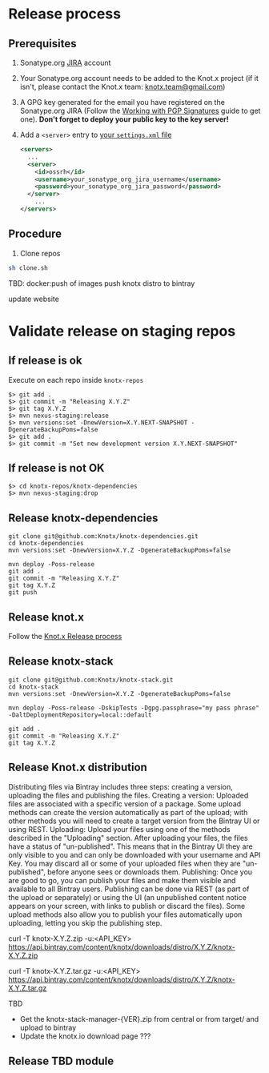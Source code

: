 # Release process

## Prerequisites
1. Sonatype.org [JIRA](https://issues.sonatype.org/secure/Signup!default.jspa) account

2. Your Sonatype.org account needs to be added to the Knot.x project (if it isn't, please contact the Knot.x team: 
[knotx.team@gmail.com](email:knotx.team@gmail.com))

3. A GPG key generated for the email you have registered on the Sonatype.org JIRA 
(Follow the [Working with PGP Signatures](http://central.sonatype.org/pages/working-with-pgp-signatures.html) 
guide to get one). 
**Don't forget to deploy your public key to the key server!** 

4. Add a `<server>` entry to [your `settings.xml` file](https://maven.apache.org/settings.html#Introduction)
   ```xml
   <servers>
     ...
     <server>
       <id>ossrh</id>
       <username>your_sonatype_org_jira_username</username>
       <password>your_sonatype_org_jira_password</password>
     </server>
       ...
   </servers>    
   ```


## Procedure

1. Clone repos
```bash
sh clone.sh
```



TBD:
docker:push of images
push knotx distro to bintray

update website

# Validate release on staging repos

## If release is ok
Execute on each repo inside `knotx-repos`
```
$> git add .
$> git commit -m "Releasing X.Y.Z"
$> git tag X.Y.Z
$> mvn nexus-staging:release
$> mvn versions:set -DnewVersion=X.Y.NEXT-SNAPSHOT -DgenerateBackupPoms=false
$> git add .
$> git commit -m "Set new development version X.Y.NEXT-SNAPSHOT"
```

## If release is not OK
```
$> cd knotx-repos/knotx-dependencies
$> mvn nexus-staging:drop
```






## Release knotx-dependencies

```
git clone git@github.com:Knotx/knotx-dependencies.git
cd knotx-dependencies
mvn versions:set -DnewVersion=X.Y.Z -DgenerateBackupPoms=false

mvn deploy -Poss-release
git add .
git commit -m "Releasing X.Y.Z"
git tag X.Y.Z
git push
```

## Release knot.x
Follow the [Knot.x Release process](https://github.com/Cognifide/knotx/blob/master/RELEASING.md)

## Release knotx-stack
```
git clone git@github.com:Knotx/knotx-stack.git
cd knotx-stack
mvn versions:set -DnewVersion=X.Y.Z -DgenerateBackupPoms=false

mvn deploy -Poss-release -DskipTests -Dgpg.passphrase="my pass phrase" -DaltDeploymentRepository=local::default

git add .
git commit -m "Releasing X.Y.Z"
git tag X.Y.Z
```

## Release Knot.x distribution
Distributing files via Bintray includes three steps: creating a version, uploading the files and publishing the files.
Creating a version: Uploaded files are associated with a specific version of a package.
Some upload methods can create the version automatically as part of the upload; with other methods you will need to create a target version from the Bintray UI or using REST.
Uploading: Upload your files using one of the methods described in the "Uploading" section.
After uploading your files, the files have a status of "un-published". This means that in the Bintray UI they are only visible to you and can only be downloaded with your username and API Key.
You may discard all or some of your uploaded files when they are "un-published", before anyone sees or downloads them.
Publishing: Once you are good to go, you can publish your files and make them visible and available to all Bintray users.
Publishing can be done via REST (as part of the upload or separately) or using the UI (an unpublished content notice appears on your screen, with links to publish or discard the files).
Some upload methods also allow you to publish your files automatically upon uploading, letting you skip the publishing step.


curl -T knotx-X.Y.Z.zip -u<USER>:<API_KEY> https://api.bintray.com/content/knotx/downloads/distro/X.Y.Z/knotx-X.Y.Z.zip

curl -T knotx-X.Y.Z.tar.gz -u<USER>:<API_KEY> https://api.bintray.com/content/knotx/downloads/distro/X.Y.Z/knotx-X.Y.Z.tar.gz


TBD
- Get the knotx-stack-manager-{VER}.zip from central or from target/ and upload to bintray
- Update the knotx.io download page ???

## Release TBD module

